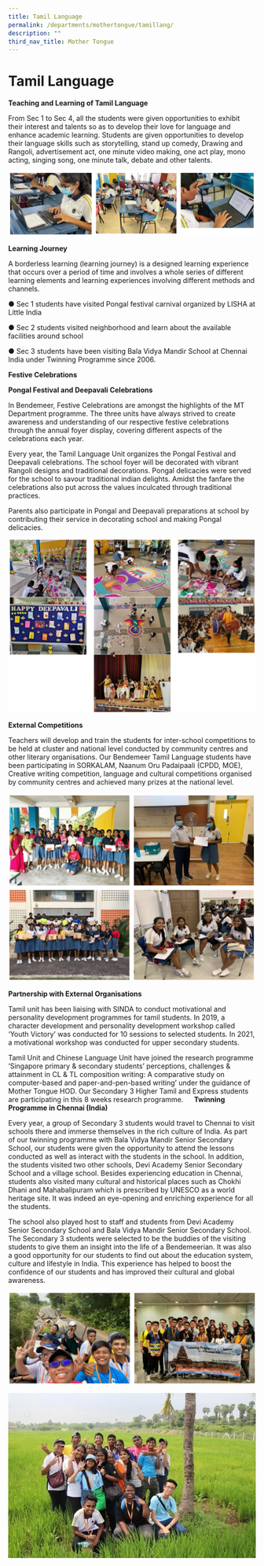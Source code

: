 ```yaml
---
title: Tamil Language
permalink: /departments/mothertongue/tamillang/
description: ""
third_nav_title: Mother Tongue
---
```


# Tamil Language
**Teaching and Learning of Tamil Language**

From Sec 1 to Sec 4, all the students were given opportunities to exhibit their interest and talents so as to develop their love for language and enhance academic learning.  Students are given opportunities to develop their language skills such as storytelling, stand up comedy, Drawing and Rangoli, advertisement act, one minute video making, one act play, mono acting, singing song, one minute talk, debate and other talents.  

![Teaching and Learning of Tamil Language](/images/Teaching%20and%20learning%20of%20tamil%20language.png)

**Learning Journey**

A borderless learning (learning journey) is a designed learning experience that occurs over a period of time and involves a whole series of different learning elements and learning experiences involving different methods and channels. 

●	Sec 1 students have visited Pongal festival carnival organized by LISHA at Little India 

●	Sec 2 students visited neighborhood and learn about the available facilities around school 

●	Sec 3 students have been visiting Bala Vidya Mandir School at Chennai India under Twinning Programme since 2006. 


**Festive Celebrations**

**Pongal Festival and Deepavali Celebrations**

In Bendemeer, Festive Celebrations are amongst the highlights of the MT Department programme. The three units have always strived to create awareness and understanding of our respective festive celebrations through the annual foyer display, covering different aspects of the celebrations each year. 

Every year, the Tamil Language Unit organizes the Pongal Festival and Deepavali celebrations. The school foyer will be decorated with vibrant Rangoli designs and traditional decorations. Pongal delicacies were served for the school to savour traditional indian delights. Amidst the fanfare the celebrations also put across the values inculcated through traditional practices.

Parents also participate in Pongal and Deepavali preparations at school by contributing their service in decorating school and making Pongal delicacies.

![Pongal Festival and Deepavali Celebrations](/images/Festive%20Celebrations.png)

**External Competitions**

Teachers will develop and train the students for inter-school competitions to be held at cluster and national level conducted by community centres and other literary organisations. Our Bendemeer Tamil Language students have been participating in SORKALAM, Naanum Oru Padaipaali (CPDD, MOE), Creative writing competition, language and cultural competitions organised by community centres and achieved many prizes at the national level.  

![External Competitions](/images/External.png)

**Partnership with External Organisations**

Tamil unit has been liaising with SINDA to conduct motivational and personality development programmes for tamil students. In 2019, a character development and personality development workshop called ‘Youth Victory’ was conducted for 10 sessions to selected students. In 2021, a motivational workshop was conducted for upper secondary students.  

Tamil Unit and Chinese Language Unit have joined the research programme ‘Singapore primary & secondary students’ perceptions, challenges & attainment in CL & TL composition writing: A comparative study on computer-based and paper-and-pen-based writing’ under the guidance of Mother Tongue HOD.  Our Secondary 3 Higher Tamil and Express students are participating in this 8 weeks research programme. 
 
**Twinning Programme in Chennai (India)** 

Every year, a group of Secondary 3 students would travel to Chennai to visit schools there and immerse themselves in the rich culture of India. As part of our twinning programme with Bala Vidya Mandir Senior Secondary School, our students were given the opportunity to attend the lessons conducted as well as interact with the students in the school. In addition, the students visited two other schools, Devi Academy Senior Secondary School and a village school. Besides experiencing education in Chennai, students also visited many cultural and historical places such as Chokhi Dhani and Mahabalipuram which is prescribed by UNESCO as a world heritage site. It was indeed an eye-opening and enriching experience for all the students. 

The school also played host to staff and students from Devi Academy Senior Secondary School and Bala Vidya Mandir Senior Secondary School. The Secondary 3 students were selected to be the buddies of the visiting students to give them an insight into the life of a Bendemeerian. It was also a good opportunity for our students to find out about the education system, culture and lifestyle in India. This experience has helped to boost the confidence of our students and has improved their cultural and global awareness.

![Twinning Programme in Chennai (India)](/images/Twinning%20Programme.png)

![Twinning Programme in Chennai (India)](/images/tamil10.jpg)